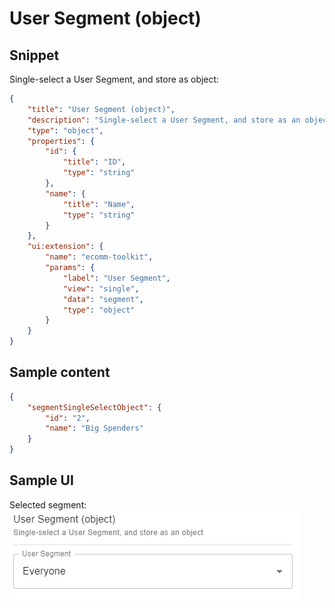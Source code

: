 # User Segment (object)

## Snippet

Single-select a User Segment, and store as object:

```json
{
    "title": "User Segment (object)",
    "description": "Single-select a User Segment, and store as an object",
    "type": "object",
    "properties": {
        "id": {
            "title": "ID",
            "type": "string"
        },
        "name": {
            "title": "Name",
            "type": "string"
        }
    },
    "ui:extension": {
        "name": "ecomm-toolkit",
        "params": {
            "label": "User Segment",
            "view": "single",
            "data": "segment",
            "type": "object"
        }
    }
}
```

## Sample content

```json
{
    "segmentSingleSelectObject": {
        "id": "2",
        "name": "Big Spenders"
    }
}
```

## Sample UI

Selected segment:
![Sample UI](../../media/user-segment-object.png)
